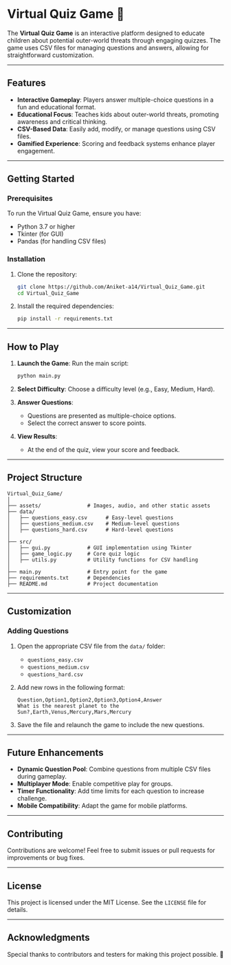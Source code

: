 
# Virtual Quiz Game 🌟

The **Virtual Quiz Game** is an interactive platform designed to educate children about potential outer-world threats through engaging quizzes. The game uses CSV files for managing questions and answers, allowing for straightforward customization.

---

## Features

- **Interactive Gameplay**: Players answer multiple-choice questions in a fun and educational format.
- **Educational Focus**: Teaches kids about outer-world threats, promoting awareness and critical thinking.
- **CSV-Based Data**: Easily add, modify, or manage questions using CSV files.
- **Gamified Experience**: Scoring and feedback systems enhance player engagement.

---

## Getting Started

### Prerequisites

To run the Virtual Quiz Game, ensure you have:

- Python 3.7 or higher
- Tkinter (for GUI)
- Pandas (for handling CSV files)

### Installation

1. Clone the repository:
   ```bash
   git clone https://github.com/Aniket-a14/Virtual_Quiz_Game.git
   cd Virtual_Quiz_Game
   ```

2. Install the required dependencies:
   ```bash
   pip install -r requirements.txt
   ```

---

## How to Play

1. **Launch the Game**:
   Run the main script:
   ```bash
   python main.py
   ```

2. **Select Difficulty**:
   Choose a difficulty level (e.g., Easy, Medium, Hard).

3. **Answer Questions**:
   - Questions are presented as multiple-choice options.
   - Select the correct answer to score points.

4. **View Results**:
   - At the end of the quiz, view your score and feedback.

---

## Project Structure

```
Virtual_Quiz_Game/
│
├── assets/               # Images, audio, and other static assets
├── data/
│   ├── questions_easy.csv      # Easy-level questions
│   ├── questions_medium.csv    # Medium-level questions
│   ├── questions_hard.csv      # Hard-level questions
│
├── src/
│   ├── gui.py            # GUI implementation using Tkinter
│   ├── game_logic.py     # Core quiz logic
│   ├── utils.py          # Utility functions for CSV handling
│
├── main.py               # Entry point for the game
├── requirements.txt      # Dependencies
├── README.md             # Project documentation
```

---

## Customization

### Adding Questions

1. Open the appropriate CSV file from the `data/` folder:
   - `questions_easy.csv`
   - `questions_medium.csv`
   - `questions_hard.csv`

2. Add new rows in the following format:
   ```csv
   Question,Option1,Option2,Option3,Option4,Answer
   What is the nearest planet to the Sun?,Earth,Venus,Mercury,Mars,Mercury
   ```

3. Save the file and relaunch the game to include the new questions.

---

## Future Enhancements

- **Dynamic Question Pool**: Combine questions from multiple CSV files during gameplay.
- **Multiplayer Mode**: Enable competitive play for groups.
- **Timer Functionality**: Add time limits for each question to increase challenge.
- **Mobile Compatibility**: Adapt the game for mobile platforms.

---

## Contributing

Contributions are welcome! Feel free to submit issues or pull requests for improvements or bug fixes.

---

## License

This project is licensed under the MIT License. See the `LICENSE` file for details.

---

## Acknowledgments

Special thanks to contributors and testers for making this project possible. 🌟
